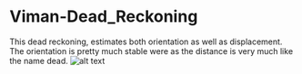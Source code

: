# Viman-Dead_Reckoning

This dead reckoning, estimates both orientation as well as displacement. The orientation is pretty much stable were as the distance is very much like the name dead.
![alt text](../multimedia/visualisation.JPG)
